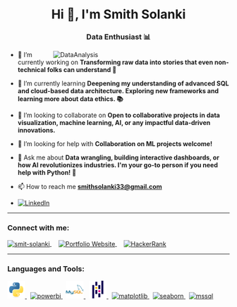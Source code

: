 <h1 align="center">Hi 👋, I'm Smith Solanki</h1>
<h3 align="center">Data Enthusiast 📊</h3>

<img align="right" alt="DataAnalysis" width="400" src="https://www.kdnuggets.com/wp-content/uploads/c_free_data_analyst_bootcamp_beginners_1.png" />

- 🔭 I’m currently working on **Transforming raw data into stories that even non-technical folks can understand 📖**
- 🌱 I’m currently learning **Deepening my understanding of advanced SQL and cloud-based data architecture. Exploring new frameworks and learning more about data ethics. 📚**
- 👯 I’m looking to collaborate on **Open to collaborative projects in data visualization, machine learning, AI, or any impactful data-driven innovations.**
- 🤝 I’m looking for help with **Collaboration on ML projects welcome!**
- 💬 Ask me about **Data wrangling, building interactive dashboards, or how AI revolutionizes industries. I'm your go-to person if you need help with Python! 🚀**
- 📫 How to reach me **smithsolanki33@gmail.com**

- [![LinkedIn](https://img.shields.io/badge/LINKEDIN-blue?style=for-the-badge&logo=linkedin)](https://www.linkedin.com/in/smithsolanki)
---

<h3 align="left">Connect with me:</h3>
<p align="left">
<a href="https://www.linkedin.com/in/smithsolanki" target="blank">
  <img align="center" src="https://raw.githubusercontent.com/rahuldkjain/github-profile-readme-generator/master/src/images/icons/Social/linked-in-alt.svg" alt="smit-solanki" height="40" width="50" />
</a>
  &nbsp;&nbsp;&nbsp;
  <a href="https://sites.google.com/view/smith-datascience/home" target="_blank">
    <img align="center" src="https://img.icons8.com/fluency/48/domain.png" alt="Portfolio Website" height="50" width="50" />
  </a>
 &nbsp;&nbsp;&nbsp;
  <a href="https://www.hackerrank.com/profile/smithsolanki33" target="_blank">
    <img align="center" src="https://upload.wikimedia.org/wikipedia/commons/6/65/HackerRank_logo.png" alt="HackerRank" height="55" width="55" />
  </a>
</p>



---

<h3 align="left">Languages and Tools:</h3>
<p align="left">
  <a href="https://www.python.org" target="_blank" rel="noreferrer">
    <img src="https://raw.githubusercontent.com/devicons/devicon/master/icons/python/python-original.svg" alt="python" width="40" height="40"/>
  </a>&nbsp;
  <a href="https://www.microsoft.com/en-us/power-bi" target="_blank" rel="noreferrer">
    <img src="https://cdn.worldvectorlogo.com/logos/power-bi-1.svg" alt="powerbi" width="40" height="40"/>
  </a>&nbsp;
  <a href="https://www.mysql.com/" target="_blank" rel="noreferrer">
    <img src="https://raw.githubusercontent.com/devicons/devicon/master/icons/mysql/mysql-original-wordmark.svg" alt="mysql" width="40" height="40"/>
  </a>&nbsp;
  <a href="https://pandas.pydata.org/" target="_blank" rel="noreferrer">
    <img src="https://raw.githubusercontent.com/devicons/devicon/2ae2a900d2f041da66e950e4d48052658d850630/icons/pandas/pandas-original.svg" alt="pandas" width="40" height="40"/>
  </a>&nbsp;
  <a href="https://matplotlib.org/" target="_blank" rel="noreferrer">
    <img src="https://upload.wikimedia.org/wikipedia/commons/8/84/Matplotlib_icon.svg" alt="matplotlib" width="40" height="40"/>
  </a>&nbsp;
  <a href="https://seaborn.pydata.org/" target="_blank" rel="noreferrer">
    <img src="https://seaborn.pydata.org/_images/logo-mark-lightbg.svg" alt="seaborn" width="40" height="40"/>
  </a>&nbsp;
  <a href="https://www.microsoft.com/en-us/sql-server" target="_blank" rel="noreferrer">
    <img src="https://www.svgrepo.com/show/303229/microsoft-sql-server-logo.svg" alt="mssql" width="40" height="40"/>
  </a>
</p>
